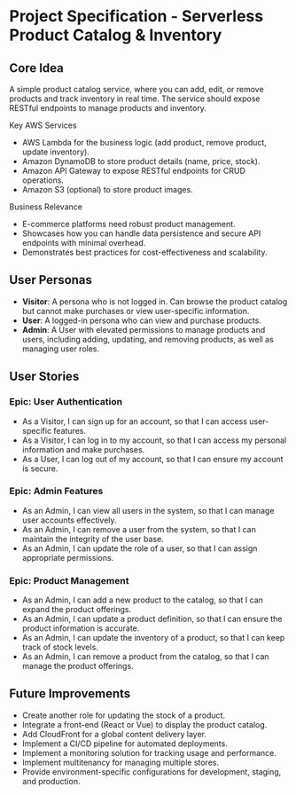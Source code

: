 # Project Specification - Serverless Product Catalog & Inventory

## Core Idea

A simple product catalog service, where you can add, edit, or remove products and track inventory in real time. The service should expose RESTful endpoints to manage products and inventory.

Key AWS Services

- AWS Lambda for the business logic (add product, remove product, update inventory).
- Amazon DynamoDB to store product details (name, price, stock).
- Amazon API Gateway to expose RESTful endpoints for CRUD operations.
- Amazon S3 (optional) to store product images.

Business Relevance

- E-commerce platforms need robust product management.
- Showcases how you can handle data persistence and secure API endpoints with minimal overhead.
- Demonstrates best practices for cost-effectiveness and scalability.

## User Personas

- **Visitor**: A persona who is not logged in. Can browse the product catalog but cannot make purchases or view user-specific information.
- **User**: A logged-in persona who can view and purchase products.
- **Admin**: A User with elevated permissions to manage products and users, including adding, updating, and removing products, as well as managing user roles.

## User Stories

### Epic: User Authentication

- As a Visitor, I can sign up for an account, so that I can access user-specific features.
- As a Visitor, I can log in to my account, so that I can access my personal information and make purchases.
- As a User, I can log out of my account, so that I can ensure my account is secure.

### Epic: Admin Features

- As an Admin, I can view all users in the system, so that I can manage user accounts effectively.
- As an Admin, I can remove a user from the system, so that I can maintain the integrity of the user base.
- As an Admin, I can update the role of a user, so that I can assign appropriate permissions.

### Epic: Product Management

- As an Admin, I can add a new product to the catalog, so that I can expand the product offerings.
- As an Admin, I can update a product definition, so that I can ensure the product information is accurate.
- As an Admin, I can update the inventory of a product, so that I can keep track of stock levels.
- As an Admin, I can remove a product from the catalog, so that I can manage the product offerings.

## Future Improvements

- Create another role for updating the stock of a product.
- Integrate a front-end (React or Vue) to display the product catalog.
- Add CloudFront for a global content delivery layer.
- Implement a CI/CD pipeline for automated deployments.
- Implement a monitoring solution for tracking usage and performance.
- Implement multitenancy for managing multiple stores.
- Provide environment-specific configurations for development, staging, and production.
